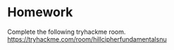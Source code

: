 # Homework

Complete the following tryhackme room.
https://tryhackme.com/room/hillcipherfundamentalsnu
